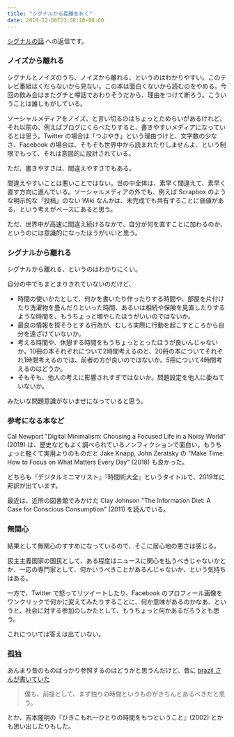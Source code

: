 ```yaml
---
title: "シグナルから距離をおく"
date: 2019-12-06T23:58:10-08:00
---
```


[シグナルの話](https://scrapbox.io/taizooo/シグナルの話) への返信です。

### ノイズから離れる

シグナルとノイズのうち、ノイズから離れる、というのはわかりやすい。このテレビ番組はくだらないから見ない。この本は面白くないから読むのをやめる。今回の飲み会はまたグチと噂話でおわりそうだから、理由をつけて断ろう。こういうことは誰しもがしている。

ソーシャルメディアをノイズ、と言い切るのはちょっとためらいがあるけれど、それ以前の、例えばブログにくらべたりすると、書きやすいメディアになっているとは思う。Twitter の場合は「つぶやき」という理由づけと、文字数の少なさ、Facebook の場合は、そもそも世界中から読まれたりしませんよ、という制限でもって、それは意図的に設計されている。

ただ、書きやすさは、間違えやすさでもある。

間違えやすいことは悪いことではない。世の中全体は、素早く間違えて、素早く直す方向に進んでいる。ソーシャルメディアの外でも、例えば Scrapbox のような明示的な「投稿」のない Wiki なんかは、未完成でも共有することに価値がある、という考えがベースにあると思う。

ただ、世界中が高速に間違え続けるなかで、自分が何を直すことに加わるのか、というのには意識的になったほうがいいと思う。

### シグナルから離れる

シグナルから離れる、というのはわかりにくい。

自分の中でもまとまりきれていないのだけど、

* 時間の使いかたとして、何かを書いたり作ったりする時間や、部屋を片付けたり洗濯物を畳んだりといった時間、あるいは相続や保険を見直したりするような時間を、もうちょっと増やしたほうがいいのではないか。
* 最良の情報を探そうとする行為が、むしろ実際に行動を起こすところから自分を遠ざけていないか。
* 考える時間や、休憩する時間をもうちょっととったほうが良いんじゃないか。10冊の本それぞれについて2時間考えるのと、20冊の本についてそれぞれ1時間考えるのでは、前者の方が良いのではないか。5冊について4時間考えるのはどうか。
* そもそも、他人の考えに影響されすぎではないか。問題設定を他人に委ねていないか。

みたいな問題意識がないまぜになっていると思う。

### 参考になる本など

Cal Newport "Digital Minimalism: Choosing a Focused Life in a Noisy World" (2019) は、歴史などもよく調べられているノンフィクションで面白い。もうちょっと軽くて実用よりのものだと Jake Knapp, John Zeratsky の "Make Time: How to Focus on What Matters Every Day" (2018) も良かった。

どちらも『デジタルミニマリスト』『時間術大全』というタイトルで、2019年に邦訳が出ています。

最近は、近所の図書館でみかけた Clay Johnson "The Information Diet: A Case for Conscious Consumption" (2011) を読んでいる。

### 無関心

結果として無関心のすすめになっているので、そこに居心地の悪さは感じる。

民主主義国家の国民として、ある程度はニュースに関心を払うべきじゃないかとか、一応の専門家として、何かいうべきことがあるんじゃないか、という気持ちはある。

一方で、Twitter で怒ってリツイートしたり、Facebook のプロフィール画像をワンクリックで何かに変えてみたりすることに、何か意味があるのかなあ、というと、社会に対する参加のしかたとして、もうちょっと何かあるだろうとも思う。

これについては答えは出ていない。

### 孤独

あんまり昔のものばっかり参照するのはどうかと思うんだけど、昔に [brazil さんが書いていた](http://web.archive.org/web/20100511010342/http://to.tumblr.com/post/8716641)

> 僕も、前提として、まず独りの時間というものがきちんとあるべきだと思う。

とか、吉本隆明の『ひきこもれ―ひとりの時間をもつということ』(2002) とかも思い出したりもした。
